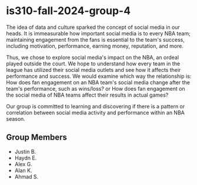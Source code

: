 # is310-fall-2024-group-4
The idea of data and culture sparked the concept of social media in our heads. It is immeasurable how important social media is to every NBA team; maintaining engagement from the fans is essential to the team's success, including motivation, performance, earning money, reputation, and more.

Thus, we chose to explore social media's impact on the NBA, an ordeal played outside the court. We hope to understand how every team in the league has utilized their social media outlets and see how it affects their performance and success. We would examine which way the relationship is: How does fan engagement on an NBA team's social media change after the team's performance, such as wins/loss? or How does fan engagement on the social media of NBA teams affect their results in actual games?

Our group is committed to learning and discovering if there is a pattern or correlation between social media activity and performance within an NBA season.

## Group Members

- Justin B.
- Haydn E.
- Alex G.
- Alan K.
- Ahmad S.